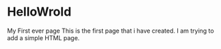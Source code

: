 # HelloWrold
My First ever page
This is the first page that i have created. I am trying to add a simple HTML page.
